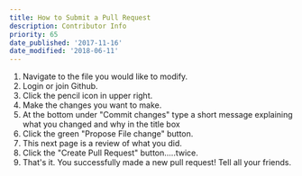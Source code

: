 ```yaml
---
title: How to Submit a Pull Request
description: Contributor Info
priority: 65
date_published: '2017-11-16'
date_modified: '2018-06-11'
---
```


1. Navigate to the file you would like to modify.
2. Login or join Github.
3. Click the pencil icon in upper right.
4. Make the changes you want to make.
5. At the bottom under "Commit changes" type a short message explaining what you changed and why in the title box
6. Click the green "Propose File change" button.
7. This next page is a review of what you did.
8. Click the "Create Pull Request" button.....twice.
9. That's it. You successfully made a new pull request! Tell all your friends.
